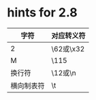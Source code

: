 # hints for 2.8

| 字符       | 对应转义符 |
| ---------- | ---------- |
| 2          | \62或\x32  |
| M          | \115       |
| 换行符     | \12或\n    |
| 横向制表符 | \t         |

